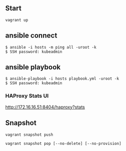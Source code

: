 

## Start
```
vagrant up
```

## ansible connect
```
$ ansible -i hosts -m ping all -uroot -k
$ SSH password: kubeadmin
```

## ansible playbook
```
$ ansible-playbook -i hosts playbook.yml -uroot -k
$ SSH password: kubeadmin
```

### HAProxy Stats UI
http://172.16.16.51:8404/haproxy?stats

## Snapshot
```
vagrant snapshot push

vagrant snapshot pop [--no-delete] [--no-provision]
```